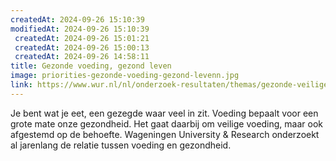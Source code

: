 ```yaml
---
createdAt: 2024-09-26 15:10:39
modifiedAt: 2024-09-26 15:10:39
 createdAt: 2024-09-26 15:01:21
 createdAt: 2024-09-26 15:00:13
 createdAt: 2024-09-26 14:58:11
title: Gezonde voeding, gezond leven
image: priorities-gezonde-voeding-gezond-levenn.jpg
link: https://www.wur.nl/nl/onderzoek-resultaten/themas/gezonde-veilige-voeding.htm
---
```


Je bent wat je eet, een gezegde waar veel in zit. Voeding bepaalt voor een grote mate onze gezondheid. Het gaat daarbij om veilige voeding, maar ook afgestemd op de behoefte. Wageningen University & Research onderzoekt al jarenlang de relatie tussen voeding en gezondheid.


